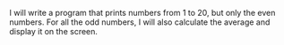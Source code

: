I will write a program that prints numbers from 1 to 20, but only the even numbers. For all the odd numbers, I will also calculate the average and display it on the screen.
